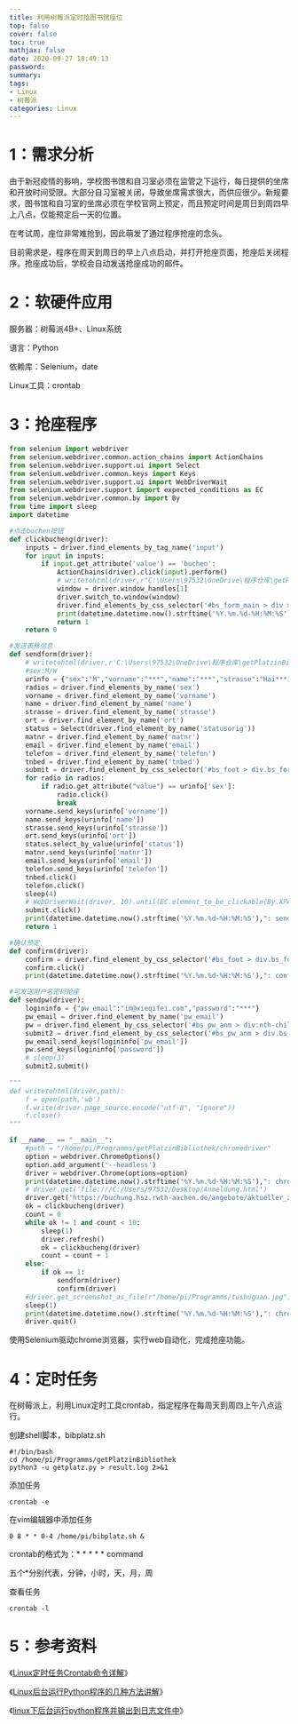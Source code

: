 ```yaml
---
title: 利用树莓派定时抢图书馆座位
top: false
cover: false
toc: true
mathjax: false
date: 2020-09-27 18:49:13
password:
summary:
tags: 
- Linux
- 树莓派
categories: Linux
---
```


# 1：需求分析

由于新冠疫情的影响，学校图书馆和自习室必须在监管之下运行，每日提供的坐席和开放时间受限。大部分自习室被关闭，导致坐席需求很大，而供应很少。新规要求，图书馆和自习室的坐席必须在学校官网上预定，而且预定时间是周日到周四早上八点，仅能预定后一天的位置。

在考试周，座位非常难抢到，因此萌发了通过程序抢座的念头。

目前需求是，程序在周天到周日的早上八点启动，并打开抢座页面，抢座后关闭程序。抢座成功后，学校会自动发送抢座成功的邮件。

# 2：软硬件应用

服务器：树莓派4B+、Linux系统

语言：Python

依赖库：Selenium，date

Linux工具：crontab

# 3：抢座程序

```python
from selenium import webdriver
from selenium.webdriver.common.action_chains import ActionChains
from selenium.webdriver.support.ui import Select
from selenium.webdriver.common.keys import Keys
from selenium.webdriver.support.ui import WebDriverWait
from selenium.webdriver.support import expected_conditions as EC
from selenium.webdriver.common.by import By
from time import sleep
import datetime

#点击buchen按钮
def clickbucheng(driver):
    inputs = driver.find_elements_by_tag_name('input')
    for input in inputs:
        if input.get_attribute('value') == 'buchen':
            ActionChains(driver).click(input).perform()
            # writetohtml(driver,r"C:\Users\97532\OneDrive\程序仓库\getPlatzinBibliothek\1.html")
            window = driver.window_handles[1]
            driver.switch_to.window(window)
            driver.find_elements_by_css_selector('#bs_form_main > div > div.bs_etvg > div > label > div.bs_form_uni.bs_right.padding0 > input')[0].click()
            print(datetime.datetime.now().strftime('%Y.%m.%d-%H:%M:%S'),": start buchen")
            return 1
    return 0

#发送表格信息
def sendform(driver):
    # writetohtml(driver,r'C:\Users\97532\OneDrive\程序仓库\getPlatzinBibliothek\2.html')
    #sex:M/W
    urinfo = {"sex":"M","vorname":"***","name":"***","strasse":"Hai***1","ort":"***","status":"S-RWTH","matnr":"***93","email":"im@xieqifei.com","telefon":"0049***4845"}
    radios = driver.find_elements_by_name('sex')
    vorname = driver.find_element_by_name('vorname')
    name = driver.find_element_by_name('name')
    strasse = driver.find_element_by_name('strasse')
    ort = driver.find_element_by_name('ort')
    status = Select(driver.find_element_by_name('statusorig'))
    matnr = driver.find_element_by_name('matnr')
    email = driver.find_element_by_name('email')
    telefon = driver.find_element_by_name('telefon')
    tnbed = driver.find_element_by_name('tnbed')
    submit = driver.find_element_by_css_selector('#bs_foot > div.bs_form_row > div.bs_right > input')
    for radio in radios:
        if radio.get_attribute("value") == urinfo['sex']:
            radio.click()
            break
    vorname.send_keys(urinfo['vorname'])
    name.send_keys(urinfo['name'])
    strasse.send_keys(urinfo['strasse'])
    ort.send_keys(urinfo['ort'])
    status.select_by_value(urinfo['status'])
    matnr.send_keys(urinfo['matnr'])
    email.send_keys(urinfo['email'])
    telefon.send_keys(urinfo['telefon'])
    tnbed.click()
    telefon.click()
    sleep(4)
    # WebDriverWait(driver, 10).until(EC.element_to_be_clickable(By.XPATH,'//*[@id="bs_foot"]/div[3]/div[2]/input'))
    submit.click()
    print(datetime.datetime.now().strftime('%Y.%m.%d-%H:%M:%S'),": send MsgForm")
    return 1

#确认预定
def confirm(driver):
    confirm = driver.find_element_by_css_selector('#bs_foot > div.bs_form_row > div.bs_right > input')
    confirm.click()
    print(datetime.datetime.now().strftime('%Y.%m.%d-%H:%M:%S'),": confirm,buchen success!")

#可发送用户名密码抢座
def sendpw(driver):
    logininfo = {"pw_email":"im@xieqifei.com","password":"***"}
    pw_email = driver.find_element_by_name('pw_email')
    pw = driver.find_element_by_css_selector('#bs_pw_anm > div:nth-child(3) > div.bs_form_sp2 > input')
    submit2 = driver.find_element_by_css_selector('#bs_pw_anm > div.bs_form_foot > div.bs_form_row > div.bs_right > input')
    pw_email.send_keys(logininfo['pw_email'])
    pw.send_keys(logininfo['password'])
    # sleep(3)
    submit2.submit()
    
"""
def writetohtml(driver,path):
    f = open(path,'wb')
    f.write(driver.page_source.encode("utf-8", "ignore"))
    f.close()   
"""    

if __name__ == "__main__":
    #path = "/home/pi/Programms/getPlatzinBibliothek/chromedriver"
    option = webdriver.ChromeOptions()
    option.add_argument('--headless')
    driver = webdriver.Chrome(options=option)
    print(datetime.datetime.now().strftime('%Y.%m.%d-%H:%M:%S'),": chrome start up")
    # driver.get('file:///C:/Users/97532/Desktop/Anmeldung.html')
    driver.get('https://buchung.hsz.rwth-aachen.de/angebote/aktueller_zeitraum/_Lernraumbuchung.html')
    ok = clickbucheng(driver)
    count = 0
    while ok != 1 and count < 10:
        sleep(1)
        driver.refresh()
        ok = clickbucheng(driver)
        count = count + 1
    else:
        if ok == 1:
            sendform(driver)
            confirm(driver)
    #driver.get_screenshot_as_file(r"/home/pi/Programms/tushuguan.jpg")
    sleep(1)
    print(datetime.datetime.now().strftime('%Y.%m.%d-%H:%M:%S'),": chrome shutdown")
    driver.quit()
```

使用Selenium驱动chrome浏览器，实行web自动化，完成抢座功能。

# 4：定时任务

在树莓派上，利用Linux定时工具crontab，指定程序在每周天到周四上午八点运行。

创建shell脚本，bibplatz.sh

```shell
#!/bin/bash
cd /home/pi/Programms/getPlatzinBibliothek
python3 -u getplatz.py > result.log 2>&1
```

添加任务

```shell
crontab -e
```

在vim编辑器中添加任务

```shell
0 8 * * 0-4 /home/pi/bibplatz.sh &
```

crontab的格式为：* * * * * command

五个*分别代表，分钟，小时，天，月，周

查看任务

```shell
crontab -l
```

# 5：参考资料

《[Linux定时任务Crontab命令详解](https://www.cnblogs.com/intval/p/5763929.html)》

《[Linux后台运行Python程序的几种方法讲解](https://www.jb51.net/article/156969.htm)》

《[linux下后台运行python程序并输出到日志文件中](https://blog.csdn.net/wangshu_liang/article/details/84027148)》